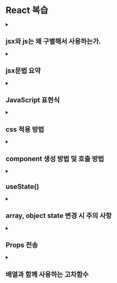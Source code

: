 # React 복습

<details>
<summary>

## jsx와 js는 왜 구별해서 사용하는가.

</summary>

1. 명확한 의도 전달

   - .jsx 파일은 React 컴포넌트와 UI 요소 포함
   - .js 파일은 일반 JS 로직, 유틸리티 함수, 서비스 등을 담당

2. 도구 및 편집기 최적화

   - 편집기가 확장자(파일 유형)에 맞춰 문법 강조와 자동 완성 기능을 제공
   - .jsx 파일에는 React 관련 스니펫과 자동 완성이 활성화된다.

3. 빌드 시스템 최적화

   - 웹팩이나 Babel 같은 빌드 도구가 파일 유형에 따라 다른 처리를 할 수 있다.
   - jsx 파일만 React 변환 과정을 거치도록 설정할 수 있어 빌드 성능이 향상된다.

4. 코드베이스 구성의 명확성

   - 팀원들이 파일의 역할을 즉시 이해할 수 있다.
   - 대규모 프로젝트에서 파일의 목적을 쉽게 파악할 수 있다.

5. 관심사 분리
   - UI 로직(jsx)과 비즈니스 로직(js)을 분리하여 코드 유지보수성 향상
   - 각 파일이 단일 책임을 갖도록 유도

- React에서 두 확장자 모두 사용이 가능하며 기술적으로는 동일하게 작동을 한다.
  다만, 대규모로 갈 수록 공유를 해야하는 대상이 많고 봐야할 대상이 많아지므로
  구분이 되어있지않다면 파일을 일일이 들어가 확인을 해야하는 불편함이 있기 때문에 구분을 하는 것이
  관리나 일의 능률에서 훨씬 뛰어나다.

</details>

<details>
<summary>

## jsx문법 요약

</summary>

jsx는 javaScript XML의 약자로, React에서 UI를 구성하기 위해 사용하는 문법.

HTML과 유사하게 생겼지만 javaScript의 강력한 기능을 함께 사용할 수 있다.

```

// JSX는 HTML처럼 태그를 사용
const element = <h1>안녕하세요, React!</h1>;

/* ---------------------------------------------- */

// 중괄호 {} 를 사용하여 JavaScript 표현식을 넣을 수 있다.
const name = '홍길동';
const element = <h1>안녕하세요, {name}님!</h1>;

/* ---------------------------------------------- */

/**

HTML 속성과 유사하게 사용하지만 camelCas로 작성.

*/

// className (class 대신)
const element = <div className="container">내용</div>;

// style 객체로 지정
const style = { color: 'blue', fontSize: '16px' };
const element = <p style={style}>스타일 적용 텍스트</p>;

/* ---------------------------------------------- */

// 여러 자식 요소를 포함할 수 있다.
const element = (
  <div>
    <h1>제목</h1>
    <p>내용 설명</p>
  </div>
);

/* ---------------------------------------------- */

/*
모든 태그는 닫아야한다.
자식이 없는 태그는 self-closing 태그를 사용
(
    jsx는 기본적으로 js의 문법 규칙을 따르기 때문에
    HTML처럼 느슨하게 처리하지않고 엄격하게 태그를 닫아야한다.
)
*/
const input = <input type="text" />;
const img = <img src="image.jpg" alt="이미지" />;

/* ---------------------------------------------- */

/*
jsx 내에서 조건에 따라 다른 내용을 렌더링할 수 있다.
*/
// 삼항 연산자 사용
const element = <div>{isLoggedIn ? <UserGreeting /> : <GuestGreeting />}</div>;

// AND 연산자 사용 (조건이 참일 때만 렌더링)
const element = <div>{unreadMessages.length > 0 && <MessageAlert />}</div>;

// 배열을 map 함수로 순회하여 리스트를 렌더링할 수 있다.
const numbers = [1, 2, 3, 4, 5];
const listItems = (
  <ul>
    {numbers.map((number) => (
      <li key={number}>{number}</li>
    ))}
  </ul>
);

/* ---------------------------------------------- */

/*
불필요한 div 없이 여러 요소를 그룹화할 수 있다.
아래와 같이 사용을 할 경우
기존처럼
<div>
</div>
로 감싸지는 것이 아닌
상위 태그에 감싸지게된다.

ex) App.jsx에서 React.Fragment나 <>로 감싼다면
    최상위인 id가 root를 갖는 태그 아래에 위치하게 될것이다.
    (div로 감싸는 것이였으면 root 아래에 div가 있고 그 아래에 위치하게 된다.)
*/
// <React.Fragment> 사용
const element = (
  <React.Fragment>
    <h1>제목</h1>
    <p>내용</p>
  </React.Fragment>
);

// 축약형 사용
const element = (
  <>
    <h1>제목</h1>
    <p>내용</p>
  </>
);

/* ---------------------------------------------- */

/*
이벤트 핸들러는 camelCase로 작성합니다.
function 또는 Arrow 함수로 작성 가능
*/
function handleClick() {
  alert('버튼이 클릭되었습니다!');
}

const button = <button onClick={handleClick}>클릭하세요</button>;


```

- JSX는 React의 핵심 문법으로,
  HTML과 javaScript를 자연스럽게 결합하여 UI 작성을 직관적으로 만들어준다.

</details>

<details>
<summary>

## JavaScript 표현식

</summary>

- javaScript 표현식은 값을 만들어내는 코드 조각이다.
  표현식은 계산되어 하나의 값을 반환한다.

```

// 변수 참조
let name = '홍길동';
console.log(name); // 변수 name은 표현식

//산술 표현식
let sum = 10 + 5; // 10 + 5는 15라는 값을 만드는 표현식
let product = 4 * 3;

//문자열 표현식
let greeting = 'Hello ' + 'World'; // 문자열 연결
let name = `User: ${firstName}`; // 템플릿 리터럴

//논리 표현식
let isValid = age > 18 && hasPermission; // 논리 연산
let canAccess = isAdmin || isManager; // true/false 값 생성

//함수 호출
Math.random(); // 함수 호출 자체가 표현식
console.log('Hello'); // 표현식

//객체 / 배열 리터널
const person = { name: '김철수', age: 30 }; // 객체 리터럴
const numbers = [1, 2, 3, 4]; // 배열 리터럴

//삼항 연산자
let status = age >= 18 ? '성인' : '미성년자';

//화살표 함수
const double = x => x * 2;

/*
JSX에서의 JavaScript 표현식
- JSX에서는 중괄호 {} 를 사용하여 JavaScript 표현식을 삽입할 수 있다.
*/
const name = '홍길동';
const age = 25;
const isAdmin = true;

// JSX 내 표현식 사용 예시
const element = (
  <div>
    <h1>{name}의 프로필</h1>
    <p>나이: {age}세</p>
    <p>직업: {age >= 18 ? '개발자' : '학생'}</p>
    <p>{isAdmin && '관리자 권한이 있습니다'}</p>
    <p>1년 후 나이: {age + 1}세</p>
    <p>랜덤 ID: {Math.floor(Math.random() * 100)}</p>
  </div>
);

```

- JSX 중괄호 안에는 하나의 값으로 평가되는 모든 JavaScript 표현식을 넣을 수 있다.
  단, if문이나 for 루프와 같은 문장은 표현식을 넣을 수 없다.
  (그래서 삼항연산식이나 map, forEach 와 같이 대신 할 수 있는 것을 이용하여 사용)

</details>

<details>
<summary>

## css 적용 방법

</summary>

<details>
<summary>
전역 css 적용방법
</summary>

```

// main.js 또는 App.js에서
import './styles.css';

function App() {
    return <div className="app">전역 스타일 적용됨</div>;
}

```

</details>

<details>
<summary>
컴포넌트에만 css 적용방법
</summary>

<details>
<summary>
css Modules 사용
</summary>

파일명을 [컴포넌트 이름].module.css 형식으로 저장하고 사용

```

/* Button.module.css */
.button {
    padding: 8px 16px;
    background-color: blue;
    color: white;
}

```

```

// Button.jsx
import styles from './Button.module.css';

function Button() {
    return <button className={styles.button}>클릭</button>;
}

```

</details>

<details>
<summary>
Styled-Components 사용
</summary>

CSS-in-JS 방식으로, 컴포넌트와 스타일을 한 파일에 작성

```

import styled from 'styled-components';

const StyledButton = styled.button`
    padding: 8px 16px;
    background-color: blue;
    color: white;
    &:hover {
        background-color: darkblue;
    }
`;

function Button() {
    return <StyledButton>클릭</StyledButton>;
}

```

</details>

<details>
<summary>
어떤 방법을 선택해야한가?
</summary>

- 전역 CSS : 리셋, 기본 포트, 색상 변수 등 애플리케이션 전체에 적용할 스타일
- CSS Modules : 컴포넌트 별 스타일링이 필요하지만 별도 라이브러리 없이 사용하고 싶을 때
- Styled-Components : 동적 스타일링이 많거나 컴포넌트와 스타일을 밀접하게 연결하고 싶을 때

</details>

</details>

<details>
<summary>
style 속성을 요소에 직접 적용하는 인라인 스타일 적용하기
</summary>

```

// 기본 스타일
function MyComponent() {
    return (
        <div style={{ color: 'blue', fontSize: '16px', marginTop: '20px' }}>
        스타일이 적용된 텍스트입니다
        </div>
    );
}

// 조건부 스타일
/*
활용 방법 :
    예를 들어 숨겨진 블럭이 클릭을 하면 나타나게 해야할 경우
    평상 시엔 false로 두다가 버튼 클릭 시 true로 바뀌어 표시가 되게 하는 등으로 활용이 가능할거같다.
*/
function Button({ isPrimary }) {
    // 변수로 스타일 지정
    const buttonStyle = {
        padding: '10px 15px',
        border: 'none',
        borderRadius: '4px',
        cursor: 'pointer',
        backgroundColor: isPrimary ? '#007bff' : '#6c757d',
        color: 'white'
    };

    return (
        <button style={buttonStyle}>
        {isPrimary ? '확인' : '취소'}
        </button>
    );
}

// 스타일 병합 -> 딱히 쓸일은 많아보이지는 않지만 JSON 형식이다보니 합하는 것이 가능
// 활용 방법은 아마 같은 스타일을 적용해야하지만 일부가 다를 경우 두개 만들고 하나는 합하는 형식? <- 이런 상황이 많지는않을거같다...
function Card({ customStyle }) {
    const baseStyle = {
        padding: '20px',
        margin: '10px',
        borderRadius: '5px',
        boxShadow: '0 2px 5px rgba(0,0,0,0.1)'
    };

    // 기본 스타일과 사용자 정의 스타일 병합
    const combinedStyle = { ...baseStyle, ...customStyle };

    return (
        <div style={combinedStyle}>
        <h2>카드 제목</h2>
        <p>카드 내용</p>
        </div>
    );
}

// 동적 스타일 계산
// 활용 방법 : 지속적으로 바뀌어야하는 경우(반응형)에 변수를 스타일에 넣어 즉각적으로 변화되게 한다. --> 즉 반응형을 위해
function ProgressBar({ percent }) {
    const containerStyle = {
        height: '20px',
        width: '100%',
        backgroundColor: '#e0e0e0',
        borderRadius: '10px',
        overflow: 'hidden'
    };

    const fillerStyle = {
        height: '100%',
        width: `${percent}%`,
        backgroundColor: percent < 30 ? 'red' : percent < 70 ? 'yellow' : 'green',
        transition: 'width 0.5s ease-in-out'
    };

    return (
        <div style={containerStyle}>
        <div style={fillerStyle}></div>
        </div>
    );
}

```

React에서 인라인 스타일을 사용하면 스타일링이 간편하지만, 대규모에서는 CSS Modules나 Styled-Components와 같은 접근 방식이
유지보수 측면에서 더 좋을 수 있다.

</details>

</details>

<details>
<summary>

## component 생성 방법 및 호출 방법

</summary>

```

// snippets : rafce

import React from 'react'

const NewComponenet = () => {
  return (
    <div>NewComponenet</div>
  )
}

export default NewComponenet

```

</details>

<details>
<summary>

## useState()

</summary>

useState는 React의 가장 기본적인 Hook으로, 함수형 컴포넌트에서 상태(State)를 관리할 수 있게 한다.

```

import React, { useState } from 'react';

function Counter() {
  const [count, setCount] = useState(0);

  return (
    <div>
      <p>현재 카운트: {count}</p>
      <button onClick={() => setCount(count + 1)}>증가</button>
    </div>
  );
}

```

1. useState(0)은 초기값이 0인 상태 변수 생성
2. count는 현재 상태 값을 저장
3. setState는 count 상태를 업데이트하는 함수

useState의 주요 특징 - 상태 변경 시 자동 리렌더링 : setCount룰 호출하면 컴포넌트가 다시 렌더링됩니다. - 이전 상태 참조 : 이전 상태를 기반으로 업데이트할 때는 함수 형태를 사용합니다

```
setCount(prevCount => prevCount + 1);

```

- 객체 상태 관리 : 객체 형태의 상태를 관리할 때는 전체 객체를 업데이트를 해야한다.

```

const [user, setUser] = useState({ name: '홍길동', age: 30 });setUser({ ...user, age: 31 }); // 기존 객체 속성을 유지하면서 age만 변경

```

useState는 컴포넌트가 사용자 입력, 데이터 로딩, UI 상호작용과 같은 변화에 반응할 수 있게 해주는 핵심 기능

</details>

<details>
<summary>

## array, object state 변경 시 주의 사항

</summary>

React에서 배열과 객체 상태를 변경할 때는 불변성을 지켜야한다.
즉, 원본을 직접 수정하지 않고 새로운 복사본을 만들어 변경해야한다.

1. 배열(Array) 상태 변경하기

```

import React, { useState } from 'react';

function TodoList() {
const [todos, setTodos] = useState(['React 공부하기', '장보기']);

// 1. 배열에 새 항목 추가하기
const addTodo = (newTodo) => {
setTodos([...todos, newTodo]);
// 스프레드 연산자(...)로 기존 배열을 복사하고 새 항목 추가
};

// 2. 배열에서 항목 제거하기
const removeTodo = (index) => {
setTodos(todos.filter((\_, i) => i !== index));
// filter로 해당 인덱스를 제외한 새 배열 생성
};

// 3. 배열의 특정 항목 수정하기
const updateTodo = (index, newText) => {
setTodos(todos.map((todo, i) =>
i === index ? newText : todo
));
// map으로 특정 인덱스의 항목만 새 값으로 변경
};

return (

<div>{/_ UI 코드 _/}</div>

);
}

```

2. 객체(Object) 상태 변경하기

```

import React, { useState } from 'react';

function UserProfile() {
const [user, setUser] = useState({
name: '홍길동',
age: 30,
email: 'hong@example.com'
});

// 1. 객체의 특정 속성 변경하기
const updateEmail = (newEmail) => {
setUser({
...user, // 기존 객체의 모든 속성을 복사
email: newEmail // 변경할 속성만 덮어쓰기
});
};

// 2. 중첩된 객체 속성 변경하기
const [product, setProduct] = useState({
name: '노트북',
specs: {
cpu: 'i7',
ram: '16GB',
storage: '512GB'
}
});

const upgradeRam = (newRam) => {
setProduct({
...product,
specs: {
...product.specs, // 중첩 객체도 복사
ram: newRam // 변경할 속성만 덮어쓰기
}
});
};

return (

<div>{/_ UI 코드 _/}</div>
);
}

```

3. 배열 속 객체 변경하기

```

import React, { useState } from 'react';

function StudentList() {
const [students, setStudents] = useState([
{ id: 1, name: '김철수', grade: 'A' },
{ id: 2, name: '이영희', grade: 'B' },
{ id: 3, name: '박민수', grade: 'C' }
]);

// 특정 학생의 성적 변경하기
const updateGrade = (id, newGrade) => {
setStudents(
students.map(student =>
student.id === id
? { ...student, grade: newGrade }
: student
)
);
};

return (

<div>{/_ UI 코드 _/}</div>
);
}

```

</details>

<details>
<summary>

## Props 전송

</summary>

Props 기본 개념

Props는 부모 컴포넌트에서 자식 컴포넌트로 데이터를 전달하는 방법.

마치 함수의 인자처럼 작동하며 읽기 전용이다.

기본 Props 전달 예시

```

// 부모 컴포넌트
function ParentComponent() {
const userName = "홍길동";
const userAge = 30;

return (
<ChildComponent name={userName} age={userAge} />
);
}

// 자식 컴포넌트
function ChildComponent(props) {
return (

<div>
<h2>이름: {props.name}</h2>
<p>나이: {props.age}세</p>
</div>
);
}

```

Props 전송 패턴

```

// 1. 구조 분해 할당으로 Props 받기

// 더 깔끔한 구조 분해 할당 방식
function ProfileCard({ name, age, isVerified = false }) {
return (

<div className="profile-card">
<h2>{name} {isVerified && '✓'}</h2>
<p>나이: {age}세</p>
</div>
);
}

// 2. Children Props 활용하기

function Card({ title, children }) {
return (

<div className="card">
<h2 className="card-title">{title}</h2>
<div className="card-content">
{children}
</div>
</div>
);
}

function App() {
return (
<Card title="회원 정보">

<p>이 카드에는 어떤 내용이든 넣을 수 있습니다.</p>
<button>수정하기</button>
</Card>
);
}

// 3. 객체 형태로 Props 전달하기

function UserProfile() {
const userDetails = {
name: "김철수",
age: 28,
email: "kim@example.com",
role: "개발자"
};

return <ProfileDetails {...userDetails} />;
}

function ProfileDetails({ name, age, email, role }) {
return (

<div className="profile">
<h2>{name}</h2>
<ul>
<li>나이: {age}</li>
<li>이메일: {email}</li>
<li>직업: {role}</li>
</ul>
</div>
);
}

// 4. 컴포넌트 합성으로 Props 드릴링 방지
// -> 자식 컴포넌트를 Props로 전달하여 계층 구조를 평면화할 수 있다.

function App() {
const data = "중요한 데이터";

// E를 직접 생성하여 A에 전달
const componentE = <ComponentE data={data} />;

return <ComponentA componentE={componentE} />;
}

function ComponentA({ componentE }) {
return (

<div>
<h1>컴포넌트 A</h1>
{componentE} {/_ E를 직접 렌더링 _/}
</div>
);
}

function ComponentE({ data }) {
return <div>{data}</div>;
}

```

<details>
<summary>
Props 드릴링이란?
</summary>
Props 드릴링은 상위 컴포넌트에서 깊이 중첩된 하위 컴포넌트로 데이터를 전달하기 위해 중간에 있는 여러 컴포넌트들을 거쳐야 하는 상황

쉽게 말해서, A → B → C → D → E 구조의 컴포넌트에서 A의 데이터를 E에서 사용하려면, B, C, D를 통과해야 한다.

```

function ComponentA() {
const data = "중요한 데이터";
return <ComponentB data={data} />;
}

function ComponentB({ data }) {
// B는 data를 실제로 사용하지 않지만 C에 전달하기 위해 받아야 함
return <ComponentC data={data} />;
}

function ComponentC({ data }) {
// C도 data를 사용하지 않지만 전달만 함
return <ComponentD data={data} />;
}

function ComponentD({ data }) {
// D도 마찬가지로 전달만 함
return <ComponentE data={data} />;
}

function ComponentE({ data }) {
// E가 실제로 data를 사용함
return <div>{data}</div>;
}

```

Props 드릴링 문제점 - 드릴링 같은 경우 코드가 복잡해지며(중간 컴포넌트는 필요 없는데 거쳐가야하는 이유로 받고 넘겨야하는 문제) - 데이터 흐름을 찾아야하기 때문에 유지보수가 어렵다. - 또한 Props가 변경될 경우 A, E만 리렌더링이 되어야하는데 B, C, D도 같이 리렌더링이 된다. - 그리고 구조 변경이 어려워진다.(바뀌면 다 같이 변경이 되야하기 때문에 조금만 바뀌어도 전부 바꿔야하기에 일이 커진다.)

Props 드릴링 방지법 1. Context API 활용 - 중간 컴포넌트를 거치지않고 데이터 공유 가능 2. 상태 관리 라이브러리 활용 - Redux, Zustand, Recoil, Jotai 등의 상태 관리 라이브러리를 사용하여 전역 상태 관리 3. 컴포넌트 합성 사용 - 자식 컴포넌트를 Props로 전달하여 계층 구조 평면화

</details>

함수 Props 전달하기

```

function TodoApp() {
const [todos, setTodos] = useState(["React 공부하기", "자바스크립트 공부하기"]);

const addTodo = (newTodo) => {
setTodos([...todos, newTodo]);
};

return (

<div>
<h1>할 일 목록</h1>
<TodoList items={todos} />
<AddTodoForm onAddTodo={addTodo} />
</div>
);
}

function AddTodoForm({ onAddTodo }) {
const [input, setInput] = useState("");

const handleSubmit = (e) => {
e.preventDefault();
if (input.trim()) {
onAddTodo(input);
setInput("");
}
};

return (

<form onSubmit={handleSubmit}>
<input
value={input}
onChange={(e) => setInput(e.target.value)}
placeholder="새 할 일 추가"
/>
<button type="submit">추가</button>
</form>
);
}

```

컴포넌트 간의 효율적인 통신을 위해 적절한 Props 전송 방식을 선택하는 것이 좋다.

데이터 흐름이 복잡해지면 전역 상태 관리나 컨텍스트 API를 고려할 수 있다.

PS. 내가 전에 Props 드릴링 때문에 상태 관리가 어려울 것 같아 Redux를 이용했었다.

그때는 Props 드릴링이라는 단어를 몰랐었는데

저러면 관리가 많이 어려워지므로 상태 관리 라이브러리를 사용하면 관리하기 편해진다.

상세한 부분은 [해당 프로젝트](https://github.com/seungwoo505/Portfolio)에서 확인이 가능하다.

</details>

<details>
<summary>

## 배열과 함께 사용하는 고차함수

</summary>

고차함수는 다른 함수를 인자로 받거나 함수를 반환하는 함수를 말한다.

```

// 1. map() - 배열의 모든 요소를 변환하여 새 배열 반환

// 숫자 배열의 각 요소를 2배로 만들기
const numbers = [1, 2, 3, 4, 5];
const doubled = numbers.map(num => num \* 2);
console.log(doubled); // [2, 4, 6, 8, 10]

// 객체 배열에서 특정 속성만 추출하기
const users = [
{ id: 1, name: '김철수', age: 25 },
{ id: 2, name: '이영희', age: 30 },
{ id: 3, name: '박민수', age: 28 }
];
const names = users.map(user => user.name);
console.log(names); // ['김철수', '이영희', '박민수']

// 2. filter() - 조건에 맞는 요소만 포함하는 새 배열 반환

// 짝수만 필터링하기
const numbers = [1, 2, 3, 4, 5, 6];
const evens = numbers.filter(num => num % 2 === 0);
console.log(evens); // [2, 4, 6]

// 특정 나이 이상인 사용자만 필터링하기
const users = [
{ name: '김철수', age: 25 },
{ name: '이영희', age: 30 },
{ name: '박민수', age: 18 }
];
const adults = users.filter(user => user.age >= 20);
console.log(adults); // [{ name: '김철수', age: 25 }, { name: '이영희', age: 30 }]

// 3. reduce() - 배열의 요소를 하나의 값으로 줄이기

// 배열 요소의 합계 구하기
const numbers = [1, 2, 3, 4, 5];
const sum = numbers.reduce((accumulator, current) => accumulator + current, 0);
console.log(sum); // 15

// 객체 배열의 특정 속성 합계 구하기
const cart = [
{ item: '노트북', price: 1200000 },
{ item: '마우스', price: 35000 },
{ item: '키보드', price: 45000 }
];
const totalPrice = cart.reduce((total, product) => total + product.price, 0);
console.log(totalPrice); // 1280000

// 4. forEach() - 배열의 각 요소에 대해 함수 실행

// 배열의 각 요소 출력하기
const fruits = ['사과', '바나나', '오렌지'];
fruits.forEach(fruit => console.log(fruit));
// 사과
// 바나나
// 오렌지

// 배열 요소의 합계 계산하기 (부수 효과 사용)
let total = 0;
[1, 2, 3, 4].forEach(num => {
total += num;
});
console.log(total); // 10

// 5. find() - 조건을 만족하는 첫 번째 요소 반환

// 특정 ID를 가진 사용자 찾기
const users = [
{ id: 1, name: '김철수' },
{ id: 2, name: '이영희' },
{ id: 3, name: '박민수' }
];
const user = users.find(user => user.id === 2);
console.log(user); // { id: 2, name: '이영희' }

// 6. some() - 하나라도 조건을 만족하면 true 반환

// 배열에 음수가 있는지 확인
const numbers = [1, 2, 3, -1, 4];
const hasNegative = numbers.some(num => num < 0);
console.log(hasNegative); // true

// 7. every() - 모든 요소가 조건을 만족하면 true 반환

// 모든 사용자가 성인인지 확인
const users = [
{ name: '김철수', age: 25 },
{ name: '이영희', age: 30 },
{ name: '박민수', age: 18 }
];
const allAdults = users.every(user => user.age >= 20);
console.log(allAdults); // false

// 8. flatMap() - map() 후 결과를 1레벨 평탄화

// 문장을 단어 배열로 변환
const sentences = ['Hello world', 'I love JavaScript'];
const words = sentences.flatMap(sentence => sentence.split(' '));
console.log(words); // ['Hello', 'world', 'I', 'love', 'JavaScript']

// 9. sort() - 배열 요소 정렬

const numbers = [3, 1, 4, 1, 5];
numbers.sort((a, b) => a - b);
console.log(numbers); // [1, 1, 3, 4, 5]

// 객체 배열 정렬
const users = [
{ name: '김철수', age: 25 },
{ name: '이영희', age: 30 },
{ name: '박민수', age: 18 }
];
users.sort((a, b) => a.age - b.age);
console.log(users); // 나이순으로 정렬됨

// 10. findIndex() - 조건을 만족하는 첫 번째 요소의 인덱스 반환

const fruits = ['사과', '바나나', '오렌지', '포도'];
const index = fruits.findIndex(fruit => fruit === '오렌지');
console.log(index); // 2

// 11. flat() - 중첩 배열을 평탄화

const nestedArray = [1, [2, 3], [4, [5, 6]]];
const flattened = nestedArray.flat(2); // 깊이 2까지 평탄화
console.log(flattened); // [1, 2, 3, 4, 5, 6]

// 12. reduceRight() - 오른쪽에서 왼쪽으로 reduce 실행

const array = ['a', 'b', 'c', 'd'];
const result = array.reduceRight((acc, curr) => acc + curr);
console.log(result); // 'dcba'

// 13. at() - 양수 또는 음수 인덱스로 요소 접근(ES2022)

const array = [5, 12, 8, 130, 44];
console.log(array.at(2)); // 8
console.log(array.at(-1)); // 44 (마지막 요소)

// 14. Array.from() - 유사 배열 객체나 이터러블을 배열로 반환

// 문자열의 각 문자를 배열로 변환
console.log(Array.from('hello')); // ['h', 'e', 'l', 'l', 'o']

// 매핑 함수 사용 (두 번째 인자)
console.log(Array.from([1, 2, 3], x => x \* 2)); // [2, 4, 6]

// 15. Array.of() - 주어진 인자로 새 배열 생성

console.log(Array.of(1, 2, 3)); // [1, 2, 3]
console.log(Array.of('a', 'b', 'c')); // ['a', 'b', 'c']

// 16. entries(), keys(), values() - 배열의 반복자 메서드

const array = ['a', 'b', 'c'];

// entries() - [인덱스, 값] 쌍의 반복자 반환
for (const [index, element] of array.entries()) {
console.log(index, element);
}

// keys() - 인덱스의 반복자 반환
for (const index of array.keys()) {
console.log(index);
}

// values() - 값의 반복자 반환
for (const element of array.values()) {
console.log(element);
}

```

이 외에도 구현 방식에 따라 다양한 사용자 정의 고차함수를 만들 수 있다.
lodash나 Ramda와 같은 라이브러리들은 추가적인 유용한 고차함수들을 제공

</details>
